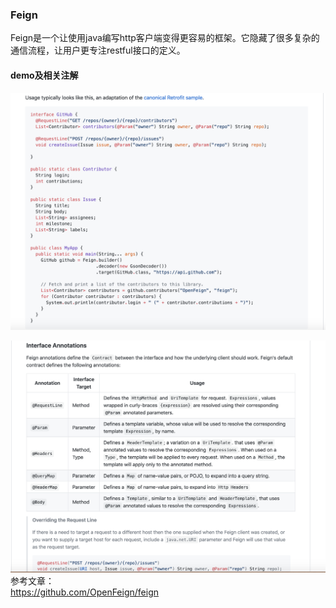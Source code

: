 ### Feign
Feign是一个让使用java编写http客户端变得更容易的框架。它隐藏了很多复杂的通信流程，让用户更专注restful接口的定义。

#### demo及相关注解
![avatar](feign/feign_1.png)

![avatar](feign/feign_2.png)
参考文章：  
https://github.com/OpenFeign/feign